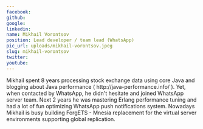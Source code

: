 ```yaml
---
facebook: 
github: 
google: 
linkedin: 
name: Mikhail Vorontsov
position: Lead developer / team lead (WhatsApp)
pic_url: uploads/mikhail-vorontsov.jpeg
slug: mikhail-vorontsov
twitter: 
youtube: 
---
```

<p>Mikhail spent 8 years processing stock exchange data using core Java and blogging about Java performance ( http://java-performance.info/ ). Yet, when contacted by WhatsApp, he didn&#39;t hesitate and joined WhatsApp server team. Next 2 years he was mastering Erlang performance tuning and had a lot of fun optimizing WhatsApp push notifications system. Nowadays Mikhail is busy building ForgETS - Mnesia replacement for the virtual server environments supporting global replication.</p>
